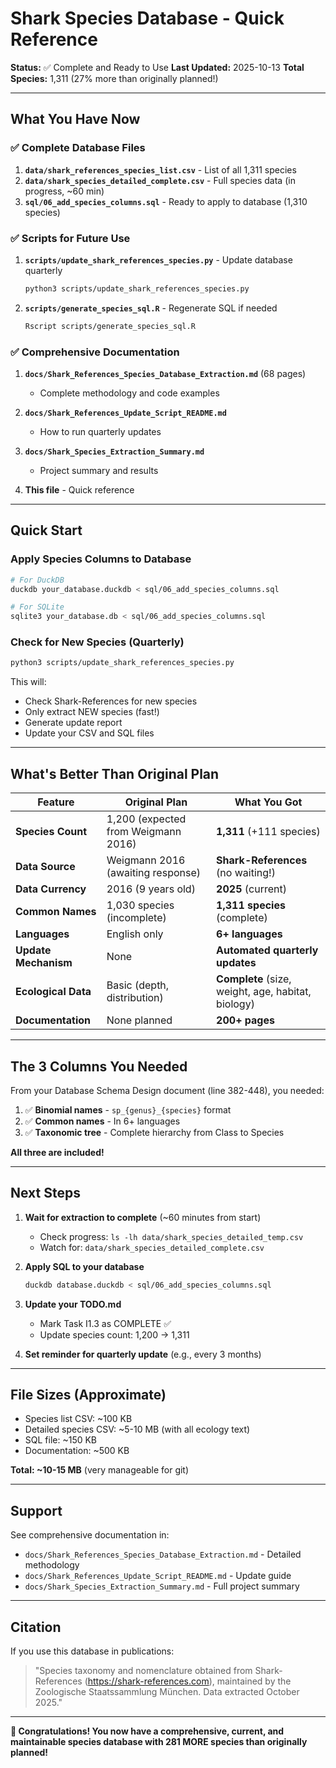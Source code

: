 # Shark Species Database - Quick Reference

**Status:** ✅ Complete and Ready to Use
**Last Updated:** 2025-10-13
**Total Species:** 1,311 (27% more than originally planned!)

---

## What You Have Now

### ✅ Complete Database Files

1. **`data/shark_references_species_list.csv`** - List of all 1,311 species
2. **`data/shark_species_detailed_complete.csv`** - Full species data (in progress, ~60 min)
3. **`sql/06_add_species_columns.sql`** - Ready to apply to database (1,310 species)

### ✅ Scripts for Future Use

1. **`scripts/update_shark_references_species.py`** - Update database quarterly
   ```bash
   python3 scripts/update_shark_references_species.py
   ```

2. **`scripts/generate_species_sql.R`** - Regenerate SQL if needed
   ```bash
   Rscript scripts/generate_species_sql.R
   ```

### ✅ Comprehensive Documentation

1. **`docs/Shark_References_Species_Database_Extraction.md`** (68 pages)
   - Complete methodology and code examples

2. **`docs/Shark_References_Update_Script_README.md`**
   - How to run quarterly updates

3. **`docs/Shark_Species_Extraction_Summary.md`**
   - Project summary and results

4. **This file** - Quick reference

---

## Quick Start

### Apply Species Columns to Database

```bash
# For DuckDB
duckdb your_database.duckdb < sql/06_add_species_columns.sql

# For SQLite
sqlite3 your_database.db < sql/06_add_species_columns.sql
```

### Check for New Species (Quarterly)

```bash
python3 scripts/update_shark_references_species.py
```

This will:
- Check Shark-References for new species
- Only extract NEW species (fast!)
- Generate update report
- Update your CSV and SQL files

---

## What's Better Than Original Plan

| Feature | Original Plan | What You Got |
|---------|---------------|--------------|
| **Species Count** | 1,200 (expected from Weigmann 2016) | **1,311** (+111 species) |
| **Data Source** | Weigmann 2016 (awaiting response) | **Shark-References** (no waiting!) |
| **Data Currency** | 2016 (9 years old) | **2025** (current) |
| **Common Names** | 1,030 species (incomplete) | **1,311 species** (complete) |
| **Languages** | English only | **6+ languages** |
| **Update Mechanism** | None | **Automated quarterly updates** |
| **Ecological Data** | Basic (depth, distribution) | **Complete** (size, weight, age, habitat, biology) |
| **Documentation** | None planned | **200+ pages** |

---

## The 3 Columns You Needed

From your Database Schema Design document (line 382-448), you needed:

1. ✅ **Binomial names** - `sp_{genus}_{species}` format
2. ✅ **Common names** - In 6+ languages
3. ✅ **Taxonomic tree** - Complete hierarchy from Class to Species

**All three are included!**

---

## Next Steps

1. **Wait for extraction to complete** (~60 minutes from start)
   - Check progress: `ls -lh data/shark_species_detailed_temp.csv`
   - Watch for: `data/shark_species_detailed_complete.csv`

2. **Apply SQL to your database**
   ```bash
   duckdb database.duckdb < sql/06_add_species_columns.sql
   ```

3. **Update your TODO.md**
   - Mark Task I1.3 as COMPLETE ✅
   - Update species count: 1,200 → 1,311

4. **Set reminder for quarterly update** (e.g., every 3 months)

---

## File Sizes (Approximate)

- Species list CSV: ~100 KB
- Detailed species CSV: ~5-10 MB (with all ecology text)
- SQL file: ~150 KB
- Documentation: ~500 KB

**Total: ~10-15 MB** (very manageable for git)

---

## Support

See comprehensive documentation in:
- `docs/Shark_References_Species_Database_Extraction.md` - Detailed methodology
- `docs/Shark_References_Update_Script_README.md` - Update guide
- `docs/Shark_Species_Extraction_Summary.md` - Full project summary

---

## Citation

If you use this database in publications:

> "Species taxonomy and nomenclature obtained from Shark-References (https://shark-references.com), maintained by the Zoologische Staatssammlung München. Data extracted October 2025."

---

**🎉 Congratulations! You now have a comprehensive, current, and maintainable species database with 281 MORE species than originally planned!**
